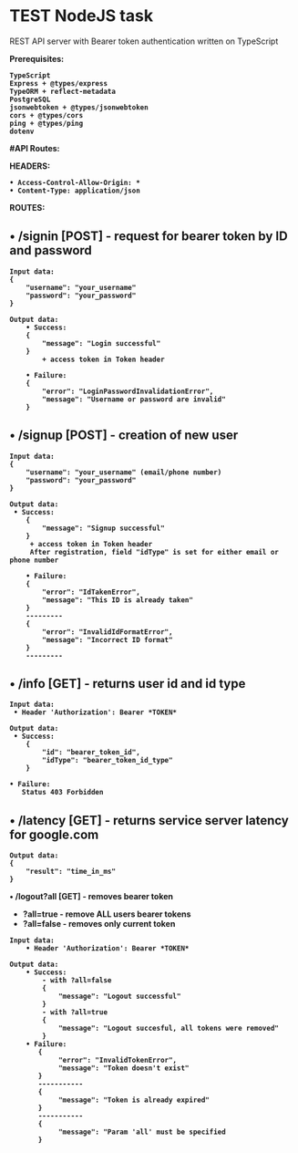 # TEST NodeJS task
REST API server with Bearer token authentication written on TypeScript

<b>Prerequisites:<b> <br>

    TypeScript
    Express + @types/express
    TypeORM + reflect-metadata
    PostgreSQL
    jsonwebtoken + @types/jsonwebtoken
    cors + @types/cors
    ping + @types/ping
    dotenv


#API Routes:

HEADERS:

    • Access-Control-Allow-Origin: * 
    • Content-Type: application/json 

ROUTES:

• /signin [POST] - request for bearer token by ID and password
-
    Input data:
    {
        "username": "your_username"
        "password": "your_password"
    }
    
    Output data:
        • Success:
        {
            "message": "Login successful"
        }
            + access token in Token header
        
        • Failure:
        {
            "error": "LoginPasswordInvalidationError",
            "message": "Username or password are invalid"
        }

• /signup [POST] - creation of new user
-
    Input data:
    {
        "username": "your_username" (email/phone number)
        "password": "your_password"
    }
    
    Output data:
     • Success:
        {
            "message": "Signup successful"
        }
         + access token in Token header
         After registration, field "idType" is set for either email or phone number
    
        • Failure:
        {
            "error": "IdTakenError",
            "message": "This ID is already taken"
        }
        ---------
        {
            "error": "InvalidIdFormatError",
            "message": "Incorrect ID format"
        }
        ---------

• /info [GET] - returns user id and id type
-
    Input data:
     • Header 'Authorization': Bearer *TOKEN*

    Output data:
     • Success:
        {
            "id": "bearer_token_id",
            "idType": "bearer_token_id_type"
        }

    • Failure:
       Status 403 Forbidden

• /latency [GET] - returns service server latency for google.com
-

    Output data:
    {
        "result": "time_in_ms"
    }

• /logout?all [GET] - removes bearer token <br>
- ?all=true - remove ALL users bearer tokens
- ?all=false - removes only current token
```
Input data:
    • Header 'Authorization': Bearer *TOKEN*
    
Output data:
    • Success:
        - with ?all=false
        {
            "message": "Logout successful"
        }
        - with ?all=true
        {
            "message": "Logout succesful, all tokens were removed"
        } 
    • Failure:
       {
            "error": "InvalidTokenError",
            "message": "Token doesn't exist"
       }
       -----------
       {
            "message": "Token is already expired"
       }
       -----------
       {
            "message": "Param 'all' must be specified
       }
```

    